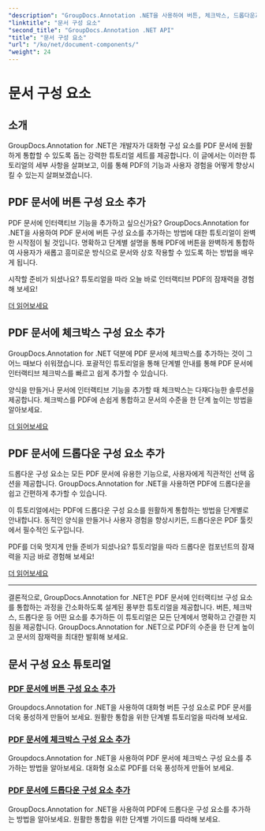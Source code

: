 ```yaml
---
"description": "GroupDocs.Annotation .NET을 사용하여 버튼, 체크박스, 드롭다운과 같은 대화형 구성 요소를 PDF 문서에 통합하는 방법에 대한 포괄적인 튜토리얼을 알아보세요."
"linktitle": "문서 구성 요소"
"second_title": "GroupDocs.Annotation .NET API"
"title": "문서 구성 요소"
"url": "/ko/net/document-components/"
"weight": 24
---
```


# 문서 구성 요소

## 소개

GroupDocs.Annotation for .NET은 개발자가 대화형 구성 요소를 PDF 문서에 원활하게 통합할 수 있도록 돕는 강력한 튜토리얼 세트를 제공합니다. 이 글에서는 이러한 튜토리얼의 세부 사항을 살펴보고, 이를 통해 PDF의 기능과 사용자 경험을 어떻게 향상시킬 수 있는지 살펴보겠습니다.

## PDF 문서에 버튼 구성 요소 추가

PDF 문서에 인터랙티브 기능을 추가하고 싶으신가요? GroupDocs.Annotation for .NET을 사용하여 PDF 문서에 버튼 구성 요소를 추가하는 방법에 대한 튜토리얼이 완벽한 시작점이 될 것입니다. 명확하고 단계별 설명을 통해 PDF에 버튼을 완벽하게 통합하여 사용자가 새롭고 흥미로운 방식으로 문서와 상호 작용할 수 있도록 하는 방법을 배우게 됩니다.

시작할 준비가 되셨나요? 튜토리얼을 따라 오늘 바로 인터랙티브 PDF의 잠재력을 경험해 보세요!

[더 읽어보세요](./add-button-component-to-pdf/)

## PDF 문서에 체크박스 구성 요소 추가

GroupDocs.Annotation for .NET 덕분에 PDF 문서에 체크박스를 추가하는 것이 그 어느 때보다 쉬워졌습니다. 포괄적인 튜토리얼을 통해 단계별 안내를 통해 PDF 문서에 인터랙티브 체크박스를 빠르고 쉽게 추가할 수 있습니다.

양식을 만들거나 문서에 인터랙티브 기능을 추가할 때 체크박스는 다재다능한 솔루션을 제공합니다. 체크박스를 PDF에 손쉽게 통합하고 문서의 수준을 한 단계 높이는 방법을 알아보세요.

[더 읽어보세요](./add-checkbox-component-to-pdf/)

## PDF 문서에 드롭다운 구성 요소 추가

드롭다운 구성 요소는 모든 PDF 문서에 유용한 기능으로, 사용자에게 직관적인 선택 옵션을 제공합니다. GroupDocs.Annotation for .NET을 사용하면 PDF에 드롭다운을 쉽고 간편하게 추가할 수 있습니다.

이 튜토리얼에서는 PDF에 드롭다운 구성 요소를 원활하게 통합하는 방법을 단계별로 안내합니다. 동적인 양식을 만들거나 사용자 경험을 향상시키든, 드롭다운은 PDF 툴킷에서 필수적인 도구입니다.

PDF를 더욱 멋지게 만들 준비가 되셨나요? 튜토리얼을 따라 드롭다운 컴포넌트의 잠재력을 지금 바로 경험해 보세요!

[더 읽어보세요](./add-dropdown-component-to-pdf/)

---

결론적으로, GroupDocs.Annotation for .NET은 PDF 문서에 인터랙티브 구성 요소를 통합하는 과정을 간소화하도록 설계된 풍부한 튜토리얼을 제공합니다. 버튼, 체크박스, 드롭다운 등 어떤 요소를 추가하든 이 튜토리얼은 모든 단계에서 명확하고 간결한 지침을 제공합니다. GroupDocs.Annotation for .NET으로 PDF의 수준을 한 단계 높이고 문서의 잠재력을 최대한 발휘해 보세요.
## 문서 구성 요소 튜토리얼
### [PDF 문서에 버튼 구성 요소 추가](./add-button-component-to-pdf/)
Groupdocs.Annotation for .NET을 사용하여 대화형 버튼 구성 요소로 PDF 문서를 더욱 풍성하게 만들어 보세요. 원활한 통합을 위한 단계별 튜토리얼을 따라해 보세요.
### [PDF 문서에 체크박스 구성 요소 추가](./add-checkbox-component-to-pdf/)
Groupdocs.Annotation for .NET을 사용하여 PDF 문서에 체크박스 구성 요소를 추가하는 방법을 알아보세요. 대화형 요소로 PDF를 더욱 풍성하게 만들어 보세요.
### [PDF 문서에 드롭다운 구성 요소 추가](./add-dropdown-component-to-pdf/)
GroupDocs.Annotation for .NET을 사용하여 PDF에 드롭다운 구성 요소를 추가하는 방법을 알아보세요. 원활한 통합을 위한 단계별 가이드를 따라해 보세요.